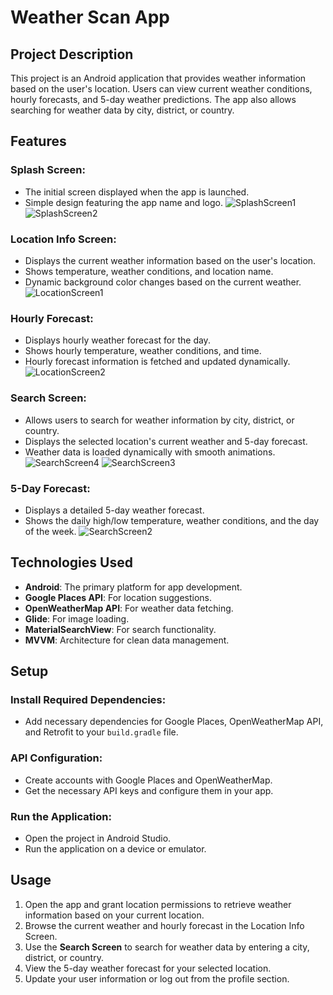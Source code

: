 # Weather Scan App

## Project Description
This project is an Android application that provides weather information based on the user's location. Users can view current weather conditions, hourly forecasts, and 5-day weather predictions. The app also allows searching for weather data by city, district, or country.

## Features

### Splash Screen:
- The initial screen displayed when the app is launched.
- Simple design featuring the app name and logo.
![SplashScreen1](https://raw.githubusercontent.com/user-attachments/assets/a2909d81-9d89-4cf5-9efb-388c28c85189)
![SplashScreen2](https://raw.githubusercontent.com/user-attachments/assets/252c6c0a-bf10-4cf5-85db-38244459383d)

### Location Info Screen:
- Displays the current weather information based on the user's location.
- Shows temperature, weather conditions, and location name.
- Dynamic background color changes based on the current weather.
![LocationScreen1](https://raw.githubusercontent.com/user-attachments/assets/dc966882-5ef3-4155-b1bb-14b7405d52f6)

### Hourly Forecast:
- Displays hourly weather forecast for the day.
- Shows hourly temperature, weather conditions, and time.
- Hourly forecast information is fetched and updated dynamically.
![LocationScreen2](https://raw.githubusercontent.com/user-attachments/assets/10c18e4a-1f8b-4ddf-81fa-4cbedb3078c8)

### Search Screen:
- Allows users to search for weather information by city, district, or country.
- Displays the selected location's current weather and 5-day forecast.
- Weather data is loaded dynamically with smooth animations.
![SearchScreen4](https://raw.githubusercontent.com/user-attachments/assets/e705509b-dfde-4606-9316-075148e7ac57)
![SearchScreen3](https://raw.githubusercontent.com/user-attachments/assets/872e3679-2524-426b-be7b-fd8e134c63fd)

### 5-Day Forecast:
- Displays a detailed 5-day weather forecast.
- Shows the daily high/low temperature, weather conditions, and the day of the week.
![SearchScreen2](https://raw.githubusercontent.com/user-attachments/assets/ccca729e-2b19-4106-92f0-efb47231aa04)

## Technologies Used
- **Android**: The primary platform for app development.
- **Google Places API**: For location suggestions.
- **OpenWeatherMap API**: For weather data fetching.
- **Glide**: For image loading.
- **MaterialSearchView**: For search functionality.
- **MVVM**: Architecture for clean data management.

## Setup

### Install Required Dependencies:
- Add necessary dependencies for Google Places, OpenWeatherMap API, and Retrofit to your `build.gradle` file.

### API Configuration:
- Create accounts with Google Places and OpenWeatherMap.
- Get the necessary API keys and configure them in your app.

### Run the Application:
- Open the project in Android Studio.
- Run the application on a device or emulator.

## Usage
1. Open the app and grant location permissions to retrieve weather information based on your current location.
2. Browse the current weather and hourly forecast in the Location Info Screen.
3. Use the **Search Screen** to search for weather data by entering a city, district, or country.
4. View the 5-day weather forecast for your selected location.
5. Update your user information or log out from the profile section.
